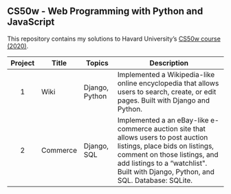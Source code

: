 ## CS50w - Web Programming with Python and JavaScript
This repository contains my solutions to Havard University’s <a href='https://cs50.harvard.edu/web/2020/'>CS50w course (2020)</a>.<br>

Project | Title | Topics | Description
:--:|--|--|--
1 | Wiki | Django, Python |Implemented a Wikipedia-like online encyclopedia that allows users to search, create, or edit pages. Built with Django and Python.
2 | Commerce | Django, SQL |Implemented a an eBay-like e-commerce auction site that allows users to post auction listings, place bids on listings, comment on those listings, and add listings to a “watchlist". Built with Django, Python, and SQL. Database: SQLite.
